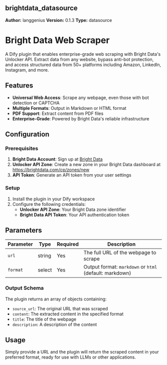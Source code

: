 ## brightdata_datasource

**Author:** langgenius
**Version:** 0.1.3
**Type:** datasource

# Bright Data Web Scraper

A Dify plugin that enables enterprise-grade web scraping with Bright Data's Unlocker API. Extract data from any website, bypass anti-bot protection, and access structured data from 50+ platforms including Amazon, LinkedIn, Instagram, and more.

## Features

- **Universal Web Access**: Scrape any webpage, even those with bot detection or CAPTCHA
- **Multiple Formats**: Output in Markdown or HTML format
- **PDF Support**: Extract content from PDF files
- **Enterprise-Grade**: Powered by Bright Data's reliable infrastructure

## Configuration

### Prerequisites

1. **Bright Data Account**: Sign up at [Bright Data](https://brightdata.com)
2. **Unlocker API Zone**: Create a new zone in your Bright Data dashboard at https://brightdata.com/cp/zones/new
3. **API Token**: Generate an API token from your user settings

### Setup

1. Install the plugin in your Dify workspace
2. Configure the following credentials:
   - **Unlocker API Zone**: Your Bright Data zone identifier
   - **Bright Data API Token**: Your API authentication token

## Parameters

| Parameter | Type | Required | Description |
|-----------|------|----------|-------------|
| `url` | string | Yes | The full URL of the webpage to scrape |
| `format` | select | Yes | Output format: `markdown` or `html` (default: markdown) |

### Output Schema

The plugin returns an array of objects containing:
- `source_url`: The original URL that was scraped
- `content`: The extracted content in the specified format
- `title`: The title of the webpage
- `description`: A description of the content

## Usage

Simply provide a URL and the plugin will return the scraped content in your preferred format, ready for use with LLMs or other applications.

